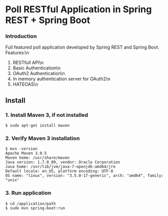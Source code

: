# Poll RESTful Application in Spring REST + Spring Boot

### Introduction
Full featured poll application developed by Spring REST and Spring Boot. Features:\n
1. RESTfull API\n
2. Basic Authentication\n
3. OAuth2 Authentication\n
4. In memory authentication server for OAuth2\n
5. HATEOAS\n


## Install

### 1. Install Maven 3, if not installed

```
$ sudo apt-get install maven
```

### 2. Verify Maven 3 installation

```
$ mvn -version
Apache Maven 3.0.5
Maven home: /usr/share/maven
Java version: 1.7.0_09, vendor: Oracle Corporation
Java home: /usr/lib/jvm/java-7-openjdk-amd64/jre
Default locale: en_US, platform encoding: UTF-8
OS name: "linux", version: "3.5.0-17-generic", arch: "amd64", family: "unix"
```

### 3. Run application

```
$ cd /application/path
$ sudo mvn spring-boot:run

```
